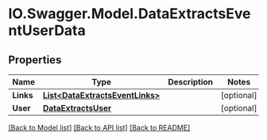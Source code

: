 # IO.Swagger.Model.DataExtractsEventUserData
## Properties

Name | Type | Description | Notes
------------ | ------------- | ------------- | -------------
**Links** | [**List&lt;DataExtractsEventLinks&gt;**](DataExtractsEventLinks.md) |  | [optional] 
**User** | [**DataExtractsUser**](DataExtractsUser.md) |  | [optional] 

[[Back to Model list]](../README.md#documentation-for-models) [[Back to API list]](../README.md#documentation-for-api-endpoints) [[Back to README]](../README.md)


